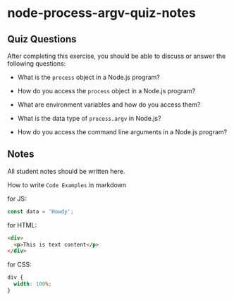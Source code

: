 # node-process-argv-quiz-notes

## Quiz Questions

After completing this exercise, you should be able to discuss or answer the following questions:

- What is the `process` object in a Node.js program?

- How do you access the `process` object in a Node.js program?

- What are environment variables and how do you access them?

- What is the data type of `process.argv` in Node.js?

- How do you access the command line arguments in a Node.js program?

## Notes

All student notes should be written here.

How to write `Code Examples` in markdown

for JS:

```javascript
const data = 'Howdy';
```

for HTML:

```html
<div>
  <p>This is text content</p>
</div>
```

for CSS:

```css
div {
  width: 100%;
}
```
